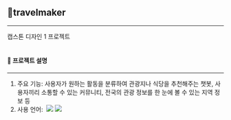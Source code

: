 ## 🧳travelmaker
---
캡스톤 디자인 1 프로젝트<br><br>

#### 📖&nbsp;프로젝트 설명
---
1. 주요 기능:&nbsp;사용자가 원하는 활동을 분류하여 관광지나 식당을 추천해주는 챗봇, 사용자끼리 소통할 수 있는 커뮤니티, 전국의 관광 정보를 한 눈에 볼 수 있는 지역 정보 등
2. 사용 언어: &nbsp;<img src="https://img.shields.io/badge/python-3776AB?style=flat-square&logo=python&logoColor=white"/> <img src="https://img.shields.io/badge/dart-0175C2?style=flat-square&logo=dart&logoColor=white"/>
